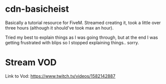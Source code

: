 # cdn-basicheist
Basically a tutorial resource for FiveM. Streamed creating it, took a little over three hours (although it should've took max an hour).

Tried my best to explain things as I was going through, but at the end I was getting frustrated with blips so I stopped explaining things.. sorry. 

# Stream VOD 
Link to Vod: https://www.twitch.tv/videos/1582142887
